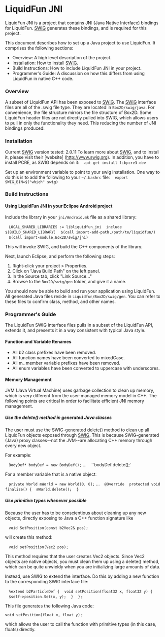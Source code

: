 # LiquidFun JNI

LiquidFun JNI is a project that contains JNI (Java Native Interface) bindings
for LiquidFun. [SWIG](http://www.swig.org) generates these bindings, and is required for this
project.

This document describes how to set up a Java project to use LiquidFun. It
comprises the following sections:
*   Overview: A high level description of the project.
*   Installation: How to install [SWIG](http://www.swig.org).
*   Build Instructions: How to include LiquidFun JNI in your project.
*   Programmer's Guide: A discussion on how this differs from using LiquidFun
    in native C++ code.

### Overview

A subset of LiquidFun API has been exposed to [SWIG](http://www.swig.org). The [SWIG](http://www.swig.org) interface
files are all of the .swig file type. They are located in `Box2D/swig/java`.
For convenience, the file structure mirrors the file structure of Box2D. Some
LiquidFun header files are not directly pulled into SWIG, which allows users to
pull in only the functionality they need. This reducing the number of JNI
bindings produced.

### Installation

Current [SWIG](http://www.swig.org) version tested: 2.0.11
To learn more about [SWIG](http://www.swig.org), and to install it, please visit their [website]
(http://www.swig.org).
In addition, you have to install PCRE, as SWIG depends on it:
&nbsp;&nbsp;&nbsp;`apt-get install libpcre3-dev`

Set up an environment variable to point to your swig installation. One way to
do this is to add the following to your `~/.bashrc` file:
&nbsp;&nbsp;&nbsp;`export SWIG_BIN=$("which" swig)`

### Build Instructions

#### Using LiquidFun JNI in your Eclipse Android project

Include the library in your `jni/Android.mk` file as a shared library:

&nbsp;&nbsp;&nbsp;`LOCAL_SHARED_LIBRARIES := libliquidfun_jni`
&nbsp;&nbsp;&nbsp;`include $(BUILD_SHARED_LIBRARY)`
&nbsp;&nbsp;&nbsp;`$(call import-add-path,/path/to/liquidfun/)`
&nbsp;&nbsp;&nbsp;`$(call import-module,Box2D/swig/jni)`

This will invoke SWIG, and build the C++ components of the library.

Next, launch Eclipse, and perform the following steps:

1. Right-click your project > Properties.
2. Click on "Java Build Path" on the left panel.
3. In the Source tab, click "Link Source..."
4. Browse to the `Box2D/swig/gen` folder, and give it a name.

You should now be able to build and run your application using LiquidFun. All
generated Java files reside in `Liquidfun/Box2D/swig/gen`. You can refer to
these files to confirm class, method, and other names.

### Programmer's Guide

The LiquidFun SWIG interface files pulls in a subset of the LiquidFun API,
extends it, and presents it in a way consistent with typical Java style.

#### Function and Variable Renames

*   All b2 class prefixes have been removed.
*   All function names have been converted to mixedCase.
*   All m_ member variable prefixes have been removed.
*   All enum variables have been converted to uppercase with underscores.

#### Memory Management

JVM (Java Virtual Machine) uses garbage collection to clean up memory, which
is very different from the user-managed memory model in C++. The following
points are critical in order to facilitate efficient JNI memory management.

##### Use the delete() method in generated Java classes

The user must use the SWIG-generated delete() method to clean up all LiquidFun
objects exposed through [SWIG](http://www.swig.org). This is because SWIG-generated (Java) proxy
classes--not the JVM--are allocating C++ memory through every new object.

For example:

&nbsp;&nbsp;&nbsp;`BodyDef* bodyDef = new BodyDef();`
    ...
&nbsp;&nbsp;&nbsp;``bodyDef.delete();`

For a member variable that is a native object:

&nbsp;&nbsp;&nbsp;`private World mWorld = new World(0, 0);`
    ...
&nbsp;&nbsp;&nbsp;`@Override`
&nbsp;&nbsp;&nbsp;`protected void finalize() {`
    &nbsp;&nbsp;&nbsp;`mWorld.delete();`
&nbsp;&nbsp;&nbsp;`}`

##### Use primitive types whenever possible

Because the user has to be conscientious about cleaning up any new objects,
directly exposing to Java a C++ function signature like

&nbsp;&nbsp;&nbsp;`void SetPosition(const b2Vec2& pos);`

will create this method:

&nbsp;&nbsp;&nbsp;`void setPosition(Vec2 pos);`

This method requires that the user creates Vec2 objects. Since Vec2 objects are
native objects, you must clean them up using a delete() method, which can be
quite unwieldy when you are initializing large amounts of data.

Instead, use SWIG to extend the interface. Do this by adding a new function to
the corresponding SWIG interface file:

&nbsp;&nbsp;&nbsp;`%extend b2ParticleDef {`
    &nbsp;&nbsp;&nbsp;`void setPosition(float32 x, float32 y) {`
        &nbsp;&nbsp;&nbsp;`$self->position.Set(x, y);`
    &nbsp;&nbsp;&nbsp;`}`
&nbsp;&nbsp;&nbsp;`};`

This file generates the following Java code:

    void setPosition(float x, float y);

which allows the user to call the function with primitive types (in this case,
floats) directly.

  [SWIG]: http://http://www.swig.org

